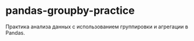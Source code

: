 # pandas-groupby-practice
Практика анализа данных с использованием группировки и агрегации в Pandas.
